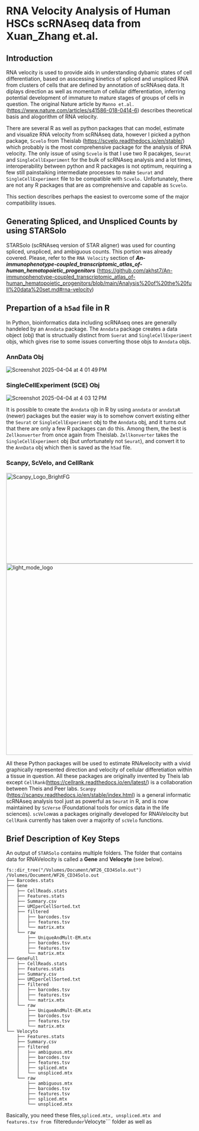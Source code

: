 # RNA Velocity Analysis of Human HSCs scRNAseq data from Xuan_Zhang et.al. 
## Introduction

RNA velocity is used to provide aids in understanding dybamic states of cell differentiation, based on asscessing kinetics of spliced and unspliced RNA from clusters of cells that are defined by annotation of scRNAseq data.  It diplays direction as well as momentum of cellular differentiation, inferring potential development of immature to mature stages of groups of cells in question.   The original Nature article by ```Manno et.al.``` (https://www.nature.com/articles/s41586-018-0414-6) describes theoretical basis and alogorithm of RNA velocity.  

There are several R as well as python packages that can model, estimate and visualize RNA velocity from scRNAseq data, however I picked a python package, ```Scvelo``` from Theislab (https://scvelo.readthedocs.io/en/stable/) which probably is the most comprehensive package for the analysis of RNA velocity.  The only issue of using ```Scvelo``` is that I use two R pacakges, ```Seurat``` and ```SingleCellExperiment``` for the bulk of scRNAseq analysis and a lot times, interoperability between python and R packages is not optimum, requiring a few still painstaiking intermediate processes to make ```Seurat``` and ```SingleCellExperiment``` file to be compatible with ```Scvelo.```   Unfortunately, there are not any R packages that are as comprehensive  and capable as ```Scvelo```.

This section describes perhaps the easiest to overcome some of the major compatibility issues. 
## Generating Spliced, and Unspliced Counts by using STARSolo

STARSolo (scRNAseq version of STAR aligner) was used for counting spliced, unspliced, and ambiguous counts. This portion was already covered.  Please, refer to the ```RNA Velocity``` section of ***An-immunophenotype-coupled_transcriptomic_atlas_of-human_hematopoietic_progenitors***  (https://github.com/akhst7/An-immunophenotype-coupled_transcriptomic_atlas_of-human_hematopoietic_progenitors/blob/main/Analysis%20of%20the%20full%20data%20set.md#rna-velocity)

## Prepartion of a ```h5ad``` file in R

In Python, bioinformatics data including scRNAseq ones are generally handeled  by an ```Anndata``` package.  The ```Anndata``` package creates a data object (obj) that is structually distinct from ```Suerat``` and ```SingleCellExperiment``` objs, which gives rise to some issues converting those objs to ```Anndata``` objs.  

### AnnData Obj
![Screenshot 2025-04-04 at 4 01 49 PM](https://github.com/user-attachments/assets/37068cad-312d-43fd-8121-908512227593)

### SingleCellExperiment (SCE) Obj
![Screenshot 2025-04-04 at 4 03 12 PM](https://github.com/user-attachments/assets/79561cc7-9268-4b66-bcb5-4ec807b60bbb)

It is possible to create the ```Anndata``` ojb in R by using ```anndata``` or ```anndataR``` (newer) packages but the easier way is to somehow convert existing either the ```Seurat``` or ```SingleCellExperiment``` obj to the ```Anndata``` obj, and it turns out that there are only a few R packages can do this. Among them, the best is ```Zellkonverter```  from once again from Theislab.  ```Zellkonverter``` takes the ```SingleCellExperiment``` obj (but unfortunately not ```Seurat```), and convert it to the ```AnnData``` obj which then is saved as the ```h5ad``` file.  

### Scanpy, ScVelo, and CellRank ###
<img width="558" height="244" alt="Scanpy_Logo_BrightFG" src="https://github.com/user-attachments/assets/5d443e35-f028-4e2d-b35b-d86f0ce816b6" />
<img width="1920" height="515" alt="light_mode_logo" src="https://github.com/user-attachments/assets/fac6498f-2506-43fb-9ed5-8de5fe86ef02" />

All these Python packages will be used to estimate RNAvelocity with a vivid graphically represented direction and velocity of cellular differetiation within a tissue in question.  All these packages are originally invented by Theis lab except ```CellRank```(https://cellrank.readthedocs.io/en/latest/) is a collaboration between Theis and Peer labs.  ```Scanpy``` (https://scanpy.readthedocs.io/en/stable/index.html)  is a general informatic scRNAseq analysis tool just as powerful as ```Seurat``` in R, and is now maintained by ```ScVerse``` (Foundational tools for omics data in the life sciences).  ```scVelo```was a packages originally developed for RNAVelocity but ```CellRank``` currently has taken over a majority of ```scVelo``` functions. 
## Brief Description of Key Steps
An output of ```STARSolo``` contains multiple folders. The folder that contains data for RNAVelocity is called a **Gene** and **Velocyte** (see below).  
```
fs::dir_tree("/Volumes/Document/WF26_CD34Solo.out")
/Volumes/Document/WF26_CD34Solo.out
├── Barcodes.stats
├── Gene
│   ├── CellReads.stats
│   ├── Features.stats
│   ├── Summary.csv
│   ├── UMIperCellSorted.txt
│   ├── filtered
│   │   ├── barcodes.tsv
│   │   ├── features.tsv
│   │   └── matrix.mtx
│   └── raw
│       ├── UniqueAndMult-EM.mtx
│       ├── barcodes.tsv
│       ├── features.tsv
│       └── matrix.mtx
├── GeneFull
│   ├── CellReads.stats
│   ├── Features.stats
│   ├── Summary.csv
│   ├── UMIperCellSorted.txt
│   ├── filtered
│   │   ├── barcodes.tsv
│   │   ├── features.tsv
│   │   └── matrix.mtx
│   └── raw
│       ├── UniqueAndMult-EM.mtx
│       ├── barcodes.tsv
│       ├── features.tsv
│       └── matrix.mtx
└── Velocyto
    ├── Features.stats
    ├── Summary.csv
    ├── filtered
    │   ├── ambiguous.mtx
    │   ├── barcodes.tsv
    │   ├── features.tsv
    │   ├── spliced.mtx
    │   └── unspliced.mtx
    └── raw
        ├── ambiguous.mtx
        ├── barcodes.tsv
        ├── features.tsv
        ├── spliced.mtx
        └── unspliced.mtx
```
Basically, you need these files,```spliced.mtx, unspliced.mtx and features.tsv from ```filtered``` under ```Velocyte``` folder as well as 
  

